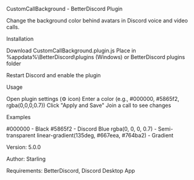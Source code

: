 CustomCallBackground - BetterDiscord Plugin


Change the background color behind avatars in Discord voice and video calls.



Installation

Download CustomCallBackground.plugin.js
Place in %appdata%\BetterDiscord\plugins (Windows) or BetterDiscord plugins folder

Restart Discord and enable the plugin



Usage

Open plugin settings (⚙️ icon)
Enter a color (e.g., #000000, #5865f2, rgba(0,0,0,0.7))
Click "Apply and Save"
Join a call to see changes



Examples

#000000 - Black
#5865f2 - Discord Blue
rgba(0, 0, 0, 0.7) - Semi-transparent
linear-gradient(135deg, #667eea, #764ba2) - Gradient


Version: 5.0.0

Author: Starling

Requirements: BetterDiscord, Discord Desktop App
